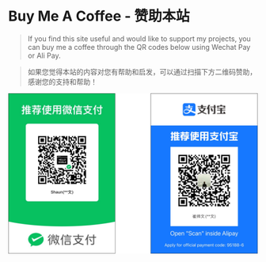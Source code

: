 # Buy Me A Coffee - 赞助本站
> If you find this site useful and would like to support my projects, you can buy me a coffee through the QR codes below using Wechat Pay or Ali Pay.

> 如果您觉得本站的内容对您有帮助和启发，可以通过扫描下方二维码赞助，感谢您的支持和帮助！

![QR Code](QRCode.jpg)